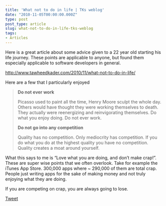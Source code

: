 ```yaml
---
title: 'What not to do in life | TKs weblog'
date: "2010-11-05T00:00:00.000Z"
type: post 
post_type: article
slug: what-not-to-do-in-life-tks-weblog
tags: 
- Articles
---
```

Here is a great article about some advice given to a 22 year old starting his life journey. These points are applicable to anyone, but found them especially applicable to software developers in general.

<http://www.tawheedkader.com/2010/11/what-not-to-do-in-life/>

Here are a few that I particularly enjoyed

> **Do not ever work**
> 
> Picasso used to paint all the time, Henry Moore sculpt the whole day. Others would have thought they were working themselves to death. They actually were reenergizing and reinvigorating themselves. Do what you enjoy doing. Do not ever work.
> 
> **Do not go into any competition**
> 
> Quality has no competition. Only mediocrity has competition. If you do what you do at the highest quality you have no competition. Quality creates a moat around yourself.

What this says to me is &#8220;Love what you are doing, and don&#8217;t make crap!&#8221;. These are super wise points that we often overlook. Take for example the iTunes App Store. 300,000 apps where ~ 290,000 of them are total crap. People just writing apps for the sake of making money and not truly enjoying what they are doing.

If you are competing on crap, you are always going to lose.

<div style="">
  <a href="http://twitter.com/share" class="twitter-share-button" data-count="horizontal" data-text="What not to do in life | TKs weblog" data-url="http://brandontreb.com/what-not-to-do-in-life-tks-weblog"  data-via="brandontreb" data-related="brandontreb:">Tweet</a>
</div>
